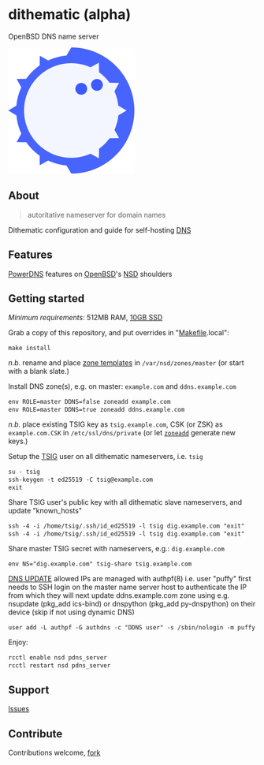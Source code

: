# dithematic (alpha)

OpenBSD DNS name server

![Dithematic Logo](src/usr/local/share/doc/dithematic/dithematic-256x256.png)

## About
> autoritative nameserver for domain names

Dithematic configuration and guide for self-hosting [DNS](https://powerdns.org/dns-camel/)

## Features

[PowerDNS](https://doc.powerdns.com/authoritative/) features on [OpenBSD](https://github.com/openbsd/src/tree/master/usr.sbin/nsd)'s [NSD](https://man.openbsd.org/nsd.conf) shoulders

## Getting started

*Minimum requirements*: 512MB RAM, [10GB SSD](src/usr/local/share/doc/dithematic/disklabel)

Grab a copy of this repository, and put overrides in "[Makefile](Makefile).local":
```console
make install
```

*n.b.* rename and place [zone templates](https://github.com/vedetta-com/dithematic/tree/master/src/usr/local/share/examples/dithematic) in `/var/nsd/zones/master` (or start with a blank slate.)

Install DNS zone(s), e.g. on master: `example.com` and `ddns.example.com`
```console
env ROLE=master DDNS=false zoneadd example.com
env ROLE=master DDNS=true zoneadd ddns.example.com
```

*n.b.* place existing TSIG key as `tsig.example.com`, CSK (or ZSK) as `example.com.CSK` in `/etc/ssl/dns/private` (or let [`zoneadd`](src/usr/local/bin/zoneadd) generate new keys.)

Setup the [TSIG](https://tools.ietf.org/html/rfc2845) user on all dithematic nameservers, i.e. `tsig`
```console
su - tsig
ssh-keygen -t ed25519 -C tsig@example.com
exit
```

Share TSIG user's public key with all dithematic slave nameservers, and update "known_hosts"
```console
ssh -4 -i /home/tsig/.ssh/id_ed25519 -l tsig dig.example.com "exit"
ssh -4 -i /home/tsig/.ssh/id_ed25519 -l tsig dig.example.com "exit"
```

Share master TSIG secret with nameservers, e.g.: `dig.example.com`
```console
env NS="dig.example.com" tsig-share tsig.example.com
```

[DNS UPDATE](https://tools.ietf.org/html/rfc2136) allowed IPs are managed with authpf(8) i.e. user "puffy" first needs to SSH login on the master name server host to authenticate the IP from which they will next update ddns.example.com zone using e.g. nsupdate (pkg_add ics-bind) or dnspython (pkg_add py-dnspython) on their device (skip if not using dynamic DNS)
```console
user add -L authpf -G authdns -c "DDNS user" -s /sbin/nologin -m puffy
```

Enjoy:
```console
rcctl enable nsd pdns_server
rcctl restart nsd pdns_server
```

## Support
[Issues](https://github.com/vedetta-com/dithematic/issues)

## Contribute
Contributions welcome, [fork](https://github.com/vedetta-com/dithematic/fork)

